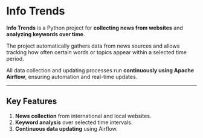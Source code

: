 # Info Trends

**Info Trends** is a Python project for **collecting news from websites** and **analyzing keywords over time**.

The project automatically gathers data from news sources and allows tracking how often certain words or topics appear within a selected time period.

All data collection and updating processes run **continuously using Apache Airflow**, ensuring automation and real-time updates.

---

## Key Features

1. **News collection** from international and local websites.
2. **Keyword analysis** over selected time intervals.
3. **Continuous data updating** using Airflow.
